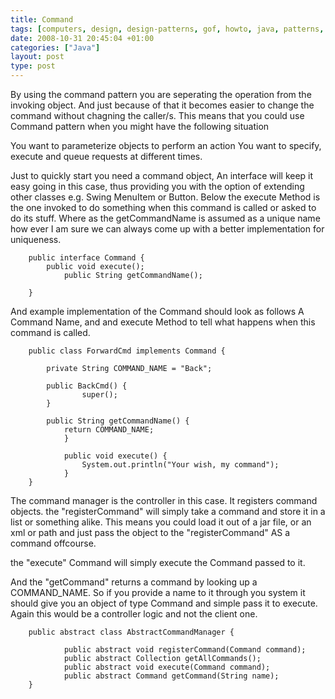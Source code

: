 ```yaml
---
title: Command
tags: [computers, design, design-patterns, gof, howto, java, patterns, programming, software, software-development, command]
date: 2008-10-31 20:45:04 +01:00
categories: ["Java"]
layout: post
type: post
---
```



By using the command pattern you are seperating the operation from the invoking object. And just because of that it becomes easier to change the command without chagning the caller/s.
This means that you could use Command pattern when you might have the following situation

You want to parameterize objects to perform an action
You want to specify, execute and queue requests at different times.

Just to quickly start you need a command object, An interface will keep it easy going in this case, thus providing you with the option of extending other classes e.g. Swing MenuItem or Button.
Below the execute Method is the one invoked to do something when this command is called or asked to do its stuff.
Where as the getCommandName is assumed as a unique name how ever I am sure we can always come up with a better implementation for uniqueness.

```
	public interface Command {
		public void execute();
    		public String getCommandName();

	}
```

And example implementation of the Command should look as follows
A Command Name, and and execute Method to tell what happens when this command is called.

```
	public class ForwardCmd implements Command {

   		private String COMMAND_NAME = "Back";

   		public BackCmd() {
       			super();
   		}

   		public String getCommandName() {
       		return COMMAND_NAME;
    		}

    		public void execute() {
        		System.out.println("Your wish, my command");
    		}
	}
```

The command manager is the controller in this case. It registers command objects. the "registerCommand" will simply take a command and store it in a list or something alike. This means you could load it out of a jar file, or an xml or path and just pass the object to the "registerCommand" AS a command offcourse.

the "execute" Command will simply execute the Command passed to it.

And the "getCommand" returns a command by looking up a COMMAND_NAME. So if you provide a name to it through you system it should give you an object of type Command and simple pass it to execute. Again this would be a controller logic and not the client one.

```
	public abstract class AbstractCommandManager {

    		public abstract void registerCommand(Command command);
    		public abstract Collection getAllCommands();
    		public abstract void execute(Command command);
    		public abstract Command getCommand(String name);
	}
```
